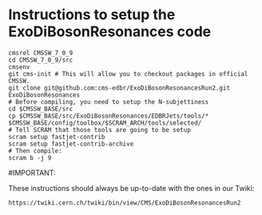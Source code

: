 Instructions to setup the ExoDiBosonResonances code
========

```
cmsrel CMSSW_7_0_9
cd CMSSW_7_0_9/src
cmsenv
git cms-init # This will allow you to checkout packages in official CMSSW.
git clone git@github.com:cms-edbr/ExoDiBosonResonancesRun2.git ExoDiBosonResonances
# Before compiling, you need to setup the N-subjettiness
cd $CMSSW_BASE/src
cp $CMSSW_BASE/src/ExoDiBosonResonances/EDBRJets/tools/* $CMSSW_BASE/config/toolbox/$SCRAM_ARCH/tools/selected/
# Tell SCRAM that those tools are going to be setup
scram setup fastjet-contrib
scram setup fastjet-contrib-archive
# Then compile:
scram b -j 9
```

#IMPORTANT: 

These instructions should always be up-to-date with the ones in our Twiki:

`https://twiki.cern.ch/twiki/bin/view/CMS/ExoDiBosonResonancesRun2`
